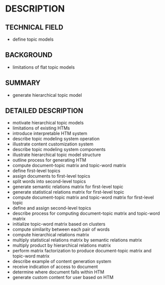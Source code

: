# DESCRIPTION

## TECHNICAL FIELD

- define topic models

## BACKGROUND

- limitations of flat topic models

## SUMMARY

- generate hierarchical topic model

## DETAILED DESCRIPTION

- motivate hierarchical topic models
- limitations of existing HTMs
- introduce interpretable HTM system
- describe topic modeling system operation
- illustrate content customization system
- describe topic modeling system components
- illustrate hierarchical topic model structure
- outline process for generating HTM
- compute document-topic matrix and topic-word matrix
- define first-level topics
- assign documents to first-level topics
- split words into second-level topics
- generate semantic relations matrix for first-level topic
- generate statistical relations matrix for first-level topic
- compute document-topic matrix and topic-word matrix for first-level topic
- define and assign second-level topics
- describe process for computing document-topic matrix and topic-word matrix
- initialize topic-word matrix based on clusters
- compute similarity between each pair of words
- compute hierarchical relations matrix
- multiply statistical relations matrix by semantic relations matrix
- multiply product by hierarchical relations matrix
- perform matrix factorization to produce document-topic matrix and topic-word matrix
- describe example of content generation system
- receive indication of access to document
- determine where document falls within HTM
- generate custom content for user based on HTM

